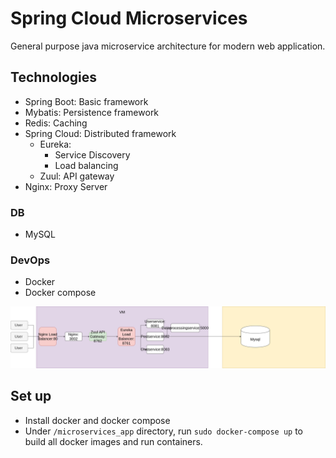 # Spring Cloud Microservices
General purpose java microservice architecture for modern web application.

## Technologies
* Spring Boot: Basic framework
* Mybatis: Persistence framework
* Redis: Caching
* Spring Cloud: Distributed framework
  * Eureka: 
    * Service Discovery
    * Load balancing
  * Zuul: API gateway
* Nginx: Proxy Server
### DB
* MySQL
### DevOps
* Docker
* Docker compose

![Alt](microservices_architecture.png)

## Set up
* Install docker and docker compose
* Under `/microservices_app` directory, run `sudo docker-compose up` to build all docker images and run containers.

